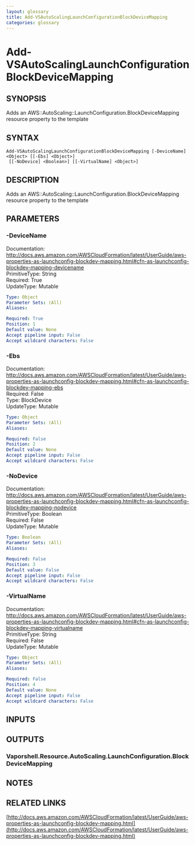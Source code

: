 ```yaml
---
layout: glossary
title: Add-VSAutoScalingLaunchConfigurationBlockDeviceMapping
categories: glossary
---
```


# Add-VSAutoScalingLaunchConfigurationBlockDeviceMapping

## SYNOPSIS
Adds an AWS::AutoScaling::LaunchConfiguration.BlockDeviceMapping resource property to the template

## SYNTAX

```
Add-VSAutoScalingLaunchConfigurationBlockDeviceMapping [-DeviceName] <Object> [[-Ebs] <Object>]
 [[-NoDevice] <Boolean>] [[-VirtualName] <Object>]
```

## DESCRIPTION
Adds an AWS::AutoScaling::LaunchConfiguration.BlockDeviceMapping resource property to the template

## PARAMETERS

### -DeviceName
Documentation: http://docs.aws.amazon.com/AWSCloudFormation/latest/UserGuide/aws-properties-as-launchconfig-blockdev-mapping.html#cfn-as-launchconfig-blockdev-mapping-devicename    
PrimitiveType: String    
Required: True    
UpdateType: Mutable

```yaml
Type: Object
Parameter Sets: (All)
Aliases: 

Required: True
Position: 1
Default value: None
Accept pipeline input: False
Accept wildcard characters: False
```

### -Ebs
Documentation: http://docs.aws.amazon.com/AWSCloudFormation/latest/UserGuide/aws-properties-as-launchconfig-blockdev-mapping.html#cfn-as-launchconfig-blockdev-mapping-ebs    
Required: False    
Type: BlockDevice    
UpdateType: Mutable

```yaml
Type: Object
Parameter Sets: (All)
Aliases: 

Required: False
Position: 2
Default value: None
Accept pipeline input: False
Accept wildcard characters: False
```

### -NoDevice
Documentation: http://docs.aws.amazon.com/AWSCloudFormation/latest/UserGuide/aws-properties-as-launchconfig-blockdev-mapping.html#cfn-as-launchconfig-blockdev-mapping-nodevice    
PrimitiveType: Boolean    
Required: False    
UpdateType: Mutable

```yaml
Type: Boolean
Parameter Sets: (All)
Aliases: 

Required: False
Position: 3
Default value: False
Accept pipeline input: False
Accept wildcard characters: False
```

### -VirtualName
Documentation: http://docs.aws.amazon.com/AWSCloudFormation/latest/UserGuide/aws-properties-as-launchconfig-blockdev-mapping.html#cfn-as-launchconfig-blockdev-mapping-virtualname    
PrimitiveType: String    
Required: False    
UpdateType: Mutable

```yaml
Type: Object
Parameter Sets: (All)
Aliases: 

Required: False
Position: 4
Default value: None
Accept pipeline input: False
Accept wildcard characters: False
```

## INPUTS

## OUTPUTS

### Vaporshell.Resource.AutoScaling.LaunchConfiguration.BlockDeviceMapping

## NOTES

## RELATED LINKS

[http://docs.aws.amazon.com/AWSCloudFormation/latest/UserGuide/aws-properties-as-launchconfig-blockdev-mapping.html](http://docs.aws.amazon.com/AWSCloudFormation/latest/UserGuide/aws-properties-as-launchconfig-blockdev-mapping.html)

